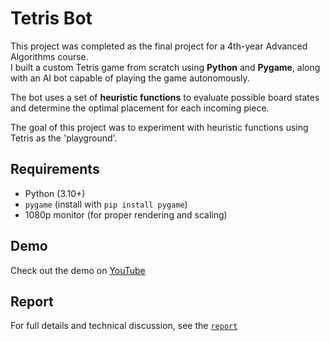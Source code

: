# Tetris Bot

This project was completed as the final project for a 4th-year Advanced Algorithms course.  
I built a custom Tetris game from scratch using **Python** and **Pygame**, along with an AI bot capable of playing the game autonomously.

The bot uses a set of **heuristic functions** to evaluate possible board states and determine the optimal placement for each incoming piece.

The goal of this project was to experiment with heuristic functions using Tetris as the 'playground'.

## Requirements

- Python (3.10+)
- `pygame` (install with `pip install pygame`)
- 1080p monitor (for proper rendering and scaling)

## Demo

Check out the demo on [YouTube](https://youtu.be/UIH2dliqQQw)

## Report

For full details and technical discussion, see the [`report`](./report.pdf)
